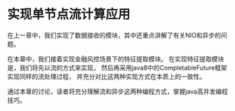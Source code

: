 # 实现单节点流计算应用
在上一章中，我们实现了数据接收的模块，其中还重点讲解了有关NIO和异步的问题。

在本章中，我们接着实现金融风控场景下的特征提取模块。
在实现特征提取模块是，我们将先以流的方式来实现，
然后再采用java8中的CompletableFuture框架实现同样的流处理过程，
并充分对比这两种实现方式在本质上的一致性。

通过本章的讨论，读者将充分理解流和异步这两种编程方式，掌握java高并发编程技巧。
